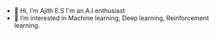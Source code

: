 - 👋 Hi, I’m Ajith E.S I'm an A.I enthusiast
- 👀 I’m interested in Machine learning, Deep learning, Reinforcement learning. 



